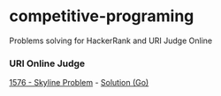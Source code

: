 # competitive-programing
Problems solving for HackerRank and URI Judge Online

### URI Online Judge

[1576 - Skyline Problem](https://www.urionlinejudge.com.br/judge/pt/problems/view/1576) - [Solution (Go)](./uri-judge/1576-skyline/main.go)
